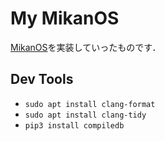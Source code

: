 # My MikanOS

[MikanOS](https://github.com/uchan-nos/mikanos)を実装していったものです．

## Dev Tools

* `sudo apt install clang-format`
* `sudo apt install clang-tidy`
* `pip3 install compiledb`
